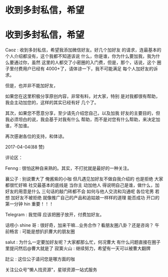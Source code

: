 # 收到多封私信，希望

# 收到多封私信，希望

Caoz : 收到多封私信，希望我添加微信好友。好几个加好友 的请求，连最基本的个人介绍都没有，这个我都不知道该说 什么，你是谁，你为什么要加我，我为什么要通过你，虽然 这里的人都交了小密圈的入门费，但是，那个，话说，这个 圈子里付费用户已经有 4000+了，请体谅一下，我不可能满足 每个人加好友的诉求。

但是，也并非不能加好友，

如果您在这里积极分享原创内容，非常有料，对大家，特别 是对我都很有帮助，我会主动加您的，这样的其实已经有好 几个了。

其次，如果您不愿意分享，至少请先介绍您自己，以及加我 好友的主要目的，但我必须坦白的说，我会基于对我有什么 帮助，而不是对您有什么帮助，来决定加谁，不加谁。

再次感谢各位的支持，和体谅。

2017-04-04(88 赞)

评论区：

Fenng : 很怕这种自来熟的。其实，不打扰就是最好的一种关注。

襄公子 : 别说曹大了 俺酱紫的小咖 但凡遇见加好友不做自我介绍的 也是拒绝 大家都很忙好嘛 社交最基本的底线是 当你主 动加他人 得说明自己是谁，做什么，加好友的用意是什么 三句话的敲门砖都不会 如何与他人交流和沟通呢 各位宅男 若想 加好友不被拒绝 就像推广自己的产品和追姑娘一样样的道理 能否成功 开口的第一分钟 hin 重要！！！

Telegram : 我觉得 应该把圈子放开，付费加好友。

话唠小 shine 哥 : 很好奇，加来干嘛…业务合作？看朋友圈八卦？还是咨询？ 午前畅言 : 可能是想扒扒曹大的朋友圈

salut : 为什么一定要加好友呢？大家都那么忙，何况曹大 有什么问题直接在圈子里提问然后@曹大就是了 寂寞火山 : 继续努力，希望有一天可以被曹大翻牌

跹尘 : 这位公子请问您是哪方面的咖

关注公众号"懒人找资源"，星球资源一站式服务